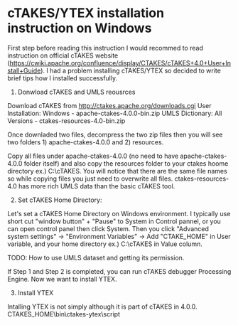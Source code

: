 # cTAKES/YTEX installation instruction on Windows

First step before reading this instruction I would recommed to read instruction on official cTAKES website  (https://cwiki.apache.org/confluence/display/CTAKES/cTAKES+4.0+User+Install+Guide). I had a problem installing cTAKES/YTEX so decided to write brief tips how I installed successfully. 


1. Donwload cTAKES and UMLS reousrces

Download cTAKES from http://ctakes.apache.org/downloads.cgi
User Installation: Windows - apache-ctakes-4.0.0-bin.zip
UMLS Dictionary: All Versions - ctakes-resources-4.0-bin.zip

Once downladed two files, decompress the two zip files then you will see two folders 1) apache-ctakes-4.0.0 and 2) resources. 

Copy all files under apache-ctakes-4.0.0 (no need to have apache-ctakes-4.0.0 folder itself) and also copy the resources folder to your ctakes hoome directory ex.) C:\cTAKES. You will notice that there are the same file names so while copying files you just need to overwrite all files. ctakes-resources-4.0 has more rich UMLS data than the basic cTAKES tool. 

2. Set cTAKES Home Directory:

Let's set a cTAKES Home Directory on Windows environment. I typically use short cut "window button" + "Pause" to System in Control pannel, or you can open control panel then click System. Then you click "Advanced system settings" -> "Environment Variables" -> Add "CTAKE_HOME" in User variable, and your home directory ex.) C:\cTAKES in Value column. 

TODO: How to use UMLS dataset and getting its permission.


If Step 1 and Step 2 is completed, you can run cTAKES debugger Processing Engine. Now we want to install YTEX. 


3. Install YTEX

Intalling YTEX is not simply although it is part of cTAKES in 4.0.0. 
CTAKES_HOME\bin\ctakes-ytex\script 




